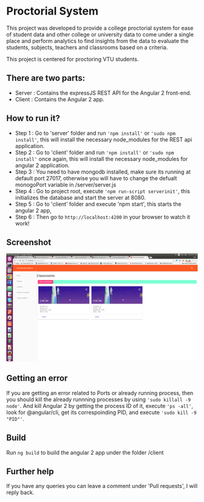 # Proctorial System

This project was developed to provide a college proctorial system for ease of student data and other college or university data to come under a single place and perform analytics to find insights from the data to evaluate the students, subjects, teachers and classrooms based on a criteria.

This project is centered for proctoring VTU students.

## There are two parts:
 * Server : Contains the expressJS REST API for the Angular 2 front-end.
 * Client : Contains the Angular 2 app.
  
## How to run it?
* Step 1 : Go to 'server' folder and run ```'npm install'``` or ```'sudo npm install'```, this will install the necessary node_modules for the REST api application.
* Step 2 : Go to 'client' folder and run ```'npm install'``` or ```'sudo npm install'``` once again, this will install the necessary node_modules for angular 2 application.
* Step 3 : You need to have mongodb installed, make sure its running at default port 27017, otherwise you will have to change the defualt monogoPort variable in /server/server.js
* Step 4 : Go to project root, execute ```'npm run-script serverinit'```, this initializes the database and start the server at 8080.
* Step 5 : Go to 'client' folder and execute 'npm start', this starts the angular 2 app, 
* Step 6 : Then go to ```http://localhost:4200``` in your browser to watch it work!

## Screenshot

![Alt text](./screenshot.png?raw=true "Optional Title")
  
## Getting an error
  If you are getting an error related to Ports or already running process, then you should kill the already runnning processes by using ```'sudo killall -9 node'```. And kill Angular 2 by getting the process ID of it, execute ```'ps -all'```, look for @angular/cli, get its correspoinding PID, and execute ```'sudo kill -9 "PID"'```.

## Build

Run `ng build` to build the angular 2 app under the folder /client

## Further help

If you have any queries you can leave a comment under 'Pull requests', I will reply back. 
